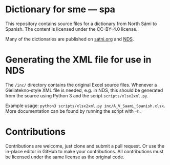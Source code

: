 # Dictionary for sme — spa

This repository contains source files for a dictionary from North Sámi to Spanish. The content is licensed under the CC-BY-4.0 license.

Many of the dictionaries are published on [sátni.org](https://sátni.org) and [NDS](https://sanit.oahpa.no).

# Generating the XML file for use in NDS

The `/inc/` directory contains the original Excel source files. Whenever a Giellatekno-style XML file is needed, e.g. in NDS, this should be generated from the source using Python 3 and the script `scripts/xlsx2xml.py`.

Example usage: `python3 scripts/xlsx2xml.py inc/A_V_Saami_Spanish.xlsx`. More documentation can be found by running the script with `-h`.

# Contributions

Contributions are welcome, just clone and submit a pull request. Or use the in-place editor in GitHub to make your contributions. All contributions must be licensed under the same license as the original code.
